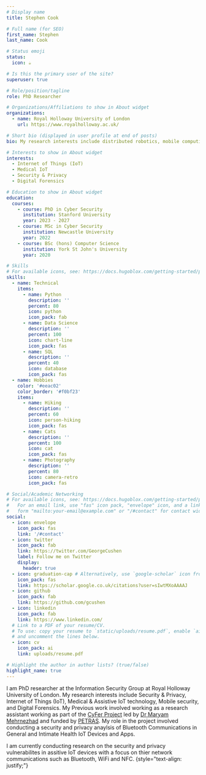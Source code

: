 ```yaml
---
# Display name
title: Stephen Cook

# Full name (for SEO)
first_name: Stephen
last_name: Cook

# Status emoji
status:
  icon: ☕️

# Is this the primary user of the site?
superuser: true

# Role/position/tagline
role: PhD Researcher

# Organizations/Affiliations to show in About widget
organizations:
  - name: Royal Holloway University of London
    url: https://www.royalholloway.ac.uk/

# Short bio (displayed in user profile at end of posts)
bio: My research interests include distributed robotics, mobile computing and programmable matter.

# Interests to show in About widget
interests:
  - Internet of Things (IoT)
  - Medical IoT
  - Security & Privacy
  - Digital Forensics 

# Education to show in About widget
education:
  courses:
    - course: PhD in Cyber Security
      institution: Stanford University
      year: 2023 - 2027
    - course: MSc in Cyber Security 
      institution: Newcastle University 
      year: 2022
    - course: BSc (hons) Computer Science
      institution: York St John's University 
      year: 2020

# Skills
# For available icons, see: https://docs.hugoblox.com/getting-started/page-builder/#icons
skills:
  - name: Technical
    items:
      - name: Python
        description: ''
        percent: 80
        icon: python
        icon_pack: fab
      - name: Data Science
        description: ''
        percent: 100
        icon: chart-line
        icon_pack: fas
      - name: SQL
        description: ''
        percent: 40
        icon: database
        icon_pack: fas
  - name: Hobbies
    color: '#eeac02'
    color_border: '#f0bf23'
    items:
      - name: Hiking
        description: ''
        percent: 60
        icon: person-hiking
        icon_pack: fas
      - name: Cats
        description: ''
        percent: 100
        icon: cat
        icon_pack: fas
      - name: Photography
        description: ''
        percent: 80
        icon: camera-retro
        icon_pack: fas

# Social/Academic Networking
# For available icons, see: https://docs.hugoblox.com/getting-started/page-builder/#icons
#   For an email link, use "fas" icon pack, "envelope" icon, and a link in the
#   form "mailto:your-email@example.com" or "/#contact" for contact widget.
social:
  - icon: envelope
    icon_pack: fas
    link: '/#contact'
  - icon: twitter
    icon_pack: fab
    link: https://twitter.com/GeorgeCushen
    label: Follow me on Twitter
    display:
      header: true
  - icon: graduation-cap # Alternatively, use `google-scholar` icon from `ai` icon pack
    icon_pack: fas
    link: https://scholar.google.co.uk/citations?user=sIwtMXoAAAAJ
  - icon: github
    icon_pack: fab
    link: https://github.com/gcushen
  - icon: linkedin
    icon_pack: fab
    link: https://www.linkedin.com/
  # Link to a PDF of your resume/CV.
  # To use: copy your resume to `static/uploads/resume.pdf`, enable `ai` icons in `params.yaml`,
  # and uncomment the lines below.
  - icon: cv
    icon_pack: ai
    link: uploads/resume.pdf

# Highlight the author in author lists? (true/false)
highlight_name: true
---
```


I am PhD researcher at the Information Security Group at Royal Holloway University of London. My research interests include Security & Privacy, Internet of Things (IoT), Medical & Assistive IoT technology, Mobile security, and Digital Forensics. My Previous work involved working as a research assistant working as part of the 
[CyFer Project](https://sites.google.com/view/maryammjd/cyfer-project) led by [Dr Maryam Mehrnezhad](https://sites.google.com/view/maryammjd/home) and funded by [PETRAS](https://petras-iot.org/). My role in the project involved conducting a security and privacy anaylsis of Bluetooth Communications in General and Intimate Health IoT Devices and Apps. 

I am currently conducting research on the security and privacy vulnerabilites in assitive IoT devices with a focus on thier network communications such as Bluetooth, WiFi and NFC. 
{style="text-align: justify;"}

